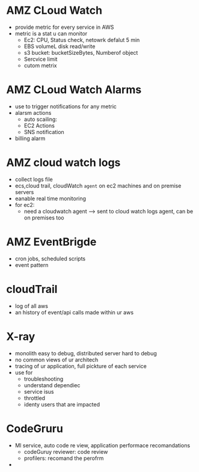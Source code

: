 # AMZ CLoud Watch
 - provide metric for every service in AWS
 - metric is a stat u can monitor
     - Ec2: CPU, Status check, netowrk defalut 5 min
     - EBS volumeL disk read/write
     - s3 bucket: bucketSizeBytes, Numberof object
     - Sercvice limit
     - cutom metrix
# AMZ CLoud Watch Alarms
 - use to trigger notifications for any metric
 - alarsm actions
     - auto scailing:
     - EC2 Actions
     - SNS notification
 - billing alarm
# AMZ cloud watch logs
 - collect logs file
 - ecs,cloud trail, cloudWatch `agent` on ec2 machines and on premise servers
 - eanable real time monitoring
 - for ec2:
    - need a cloudwatch agent --> sent to cloud watch logs agent, can be on premises too
# AMZ EventBrigde
 - cron jobs, scheduled scripts
 - event pattern
# cloudTrail
 - log of all aws
 - an history of event/api calls made within ur aws
# X-ray
  - monolith easy to debug, distributed server hard to debug
  - no common views of ur architech
  - tracing of ur application, full pickture of each service
  - use for
      - troubleshooting
      - understand dependiec
      - service isus
      - throttled
      - identy users that are impacted
# CodeGruru
 - Ml service, auto code re view, application performace recomandations
     - codeGuruy reviewer: code review
     - profilers: recomand the perofrm 
 - 
